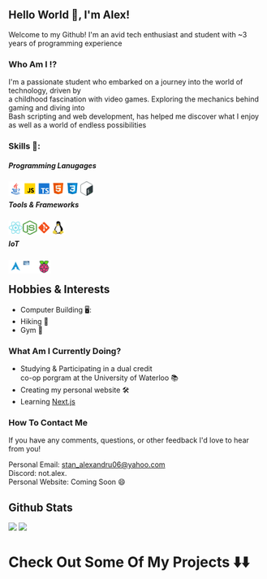 ## Hello World :wave:, I'm Alex!

Welcome to my Github! I'm an avid tech enthusiast and student with ~3 years of programming experience

### Who Am I ⁉️

I'm a passionate student who embarked on a journey into the world of technology, driven by <br/> a childhood fascination with video games. Exploring the mechanics behind gaming and diving into <br /> Bash scripting and web development, has helped me discover what I enjoy as well as a world of endless possibilities

### Skills 🔧:

##### Programming Lanugages
<a href="https://www.java.com/en/"><img align="left" src="./images/java.svg" width="28" height="28"></a>
<a href="https://www.javascript.com/"><img align="left" src="./images/javascript.svg" width="28" height="28"></a>
<a href="https://www.typescriptlang.org/"><img align="left" src="./images/typescript.svg" width="28" height="28"></a>
<a href="https://en.wikipedia.com/wiki/HTML"><img align="left" src="./images/html.svg" width="28" height="28"></a>
<a href="https://en.wikipedia.com/wiki/CSS"><img align="left" src="./images/css3.svg" width="28" height="28"></a>
<a href="https://www.gnu.org/savannah-checkouts/gnu/bash/manual/bash.html"><img align="left" src="./images/bash.svg" width="28" height="28"></a> <br/>

##### Tools & Frameworks
<a href="https://reactjs.org/"><img align="left" src="./images/react.svg" width="28" height="28"></a>
<a href="https://nodejs.org/en/"><img align="left" src="./images/node.png" width="28" height="28"></a>
<a href="https://git-scm.com/"><img align="left" src="./images/git.svg" width="28" height="28"></a>
<a href="https://gnu.org/"><img align="left" src="./images/linux-penguin.svg" width="28" height="28"></a><br/>

##### IoT 
<a href="http://archlinux.org/"><img align="left" src="./images/arch.svg" width="28" height="28"></a>
<a href="https://i3wm.org"><img align="left" src="./images/i3wm.svg" width="28" height="28"></a>
<a href="https://www.raspberypi.com/"><img align="left" src="./images/raspberry-pi.svg" width="28" height="28"></a><br/>

## Hobbies & Interests
 - Computer Building 🖥️:
 - Hiking 🚶
 - Gym :muscle:

### What Am I Currently Doing? 
 - Studying & Participating in a dual credit <br/> co-op porgram at the University of Waterloo 📚
 - Creating my personal website 🛠️
 - Learning [Next.js](https://nextjs.org/)

### How To Contact Me
If you have any comments, questions, or other feedback I'd love to hear from you!

Personal Email: [stan_alexandru06@yahoo.com](mailto:stan_alexandru06@yahoo.com) <br/>
Discord: not.alex. <br/>
Personal Website: Coming Soon 😄 <br/>

## Github Stats
<img height="200px" src="https://github-readme-stats.vercel.app/api?username=AlexStan0&theme=rose_pine&hide_border=true"/> <img height="200px" src="https://github-readme-stats-git-masterrstaa-rickstaa.vercel.app/api/top-langs/?username=AlexStan0&hide=html&hide_border=true&card_width=300&layout=compact&langs_count=4&theme=rose_pine" />

# Check Out Some Of My Projects ⬇️⬇️
